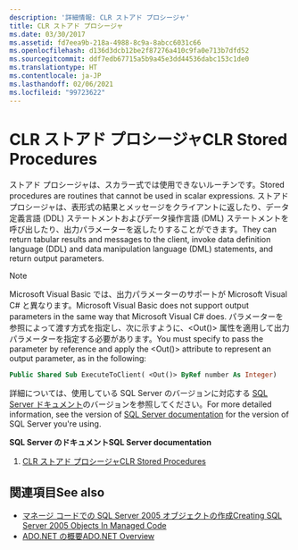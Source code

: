 ```yaml
---
description: '詳細情報: CLR ストアド プロシージャ'
title: CLR ストアド プロシージャ
ms.date: 03/30/2017
ms.assetid: fd7eea9b-218a-4988-8c9a-8abcc6031c66
ms.openlocfilehash: d136d3dcb12be2f87276a410c9fa0e713b7dfd52
ms.sourcegitcommit: ddf7edb67715a5b9a45e3dd44536dabc153c1de0
ms.translationtype: HT
ms.contentlocale: ja-JP
ms.lasthandoff: 02/06/2021
ms.locfileid: "99723622"
---
```

# <a name="clr-stored-procedures"></a><span data-ttu-id="70faf-103">CLR ストアド プロシージャ</span><span class="sxs-lookup"><span data-stu-id="70faf-103">CLR Stored Procedures</span></span>

<span data-ttu-id="70faf-104">ストアド プロシージャは、スカラー式では使用できないルーチンです。</span><span class="sxs-lookup"><span data-stu-id="70faf-104">Stored procedures are routines that cannot be used in scalar expressions.</span></span> <span data-ttu-id="70faf-105">ストアド プロシージャは、表形式の結果とメッセージをクライアントに返したり、データ定義言語 (DDL) ステートメントおよびデータ操作言語 (DML) ステートメントを呼び出したり、出力パラメーターを返したりすることができます。</span><span class="sxs-lookup"><span data-stu-id="70faf-105">They can return tabular results and messages to the client, invoke data definition language (DDL) and data manipulation language (DML) statements, and return output parameters.</span></span>  
  
> [!NOTE]
> <span data-ttu-id="70faf-106">Microsoft Visual Basic では、出力パラメーターのサポートが Microsoft Visual C# と異なります。</span><span class="sxs-lookup"><span data-stu-id="70faf-106">Microsoft Visual Basic does not support output parameters in the same way that Microsoft Visual C# does.</span></span> <span data-ttu-id="70faf-107">パラメーターを参照によって渡す方式を指定し、次に示すように、\<Out()> 属性を適用して出力パラメーターを指定する必要があります。</span><span class="sxs-lookup"><span data-stu-id="70faf-107">You must specify to pass the parameter by reference and apply the \<Out()> attribute to represent an output parameter, as in the following:</span></span>  
  
```vb
Public Shared Sub ExecuteToClient( <Out()> ByRef number As Integer)  
```
  
<span data-ttu-id="70faf-108">詳細については、使用している SQL Server のバージョンに対応する [SQL Server ドキュメント](/sql)のバージョンを参照してください。</span><span class="sxs-lookup"><span data-stu-id="70faf-108">For more detailed information, see the version of [SQL Server documentation](/sql) for the version of SQL Server you're using.</span></span>
  
 <span data-ttu-id="70faf-109">**SQL Server のドキュメント**</span><span class="sxs-lookup"><span data-stu-id="70faf-109">**SQL Server documentation**</span></span>

1. <span data-ttu-id="70faf-110">[CLR ストアド プロシージャ](/previous-versions/sql/sql-server-2008/ms131094(v=sql.100))</span><span class="sxs-lookup"><span data-stu-id="70faf-110">[CLR Stored Procedures](/previous-versions/sql/sql-server-2008/ms131094(v=sql.100))</span></span>  
  
## <a name="see-also"></a><span data-ttu-id="70faf-111">関連項目</span><span class="sxs-lookup"><span data-stu-id="70faf-111">See also</span></span>

- <span data-ttu-id="70faf-112">[マネージ コードでの SQL Server 2005 オブジェクトの作成](/previous-versions/visualstudio/visual-studio-2008/6s0s2at1(v=vs.90))</span><span class="sxs-lookup"><span data-stu-id="70faf-112">[Creating SQL Server 2005 Objects In Managed Code](/previous-versions/visualstudio/visual-studio-2008/6s0s2at1(v=vs.90))</span></span>
- [<span data-ttu-id="70faf-113">ADO.NET の概要</span><span class="sxs-lookup"><span data-stu-id="70faf-113">ADO.NET Overview</span></span>](../ado-net-overview.md)

